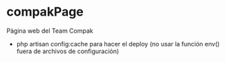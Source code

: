 # compakPage
Pàgina web del Team Compak

* php artisan config:cache para hacer el deploy (no usar la función env() fuera de archivos de configuración)
